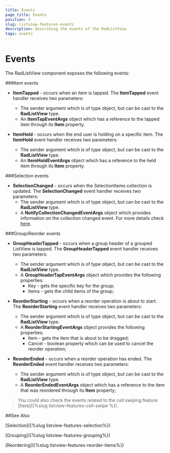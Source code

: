 ```yaml
---
title: Events
page_title: Events
position: 5
slug: listview-features-events
description: Describing the events of the RadListView
tags: events
---
```


# Events

The RadListView component exposes the following events:

###Item events

* __ItemTapped__ - occurs when an item is tapped. The __ItemTapped__ event handler receives two parameters:
	* The sender argument which is of type object, but can be cast to the __RadListView__ type.
	* An __ItemTapEventArgs__ object which has a reference to the tapped item through its **Item** property.

* __ItemHold__ - occurs when the end user is holding on a specific item. The __ItemHold__ event handler receives two parameters:
	* The sender argument which is of type object, but can be cast to the __RadListView__ type.
	* An __ItemHoldEventArgs__ object which has a reference to the held item through its **Item** property.

###Selection events

* __SelectionChanged__ - occurs when the SelectionItems collection is updated. The __SelectionChanged__ event handler receives two parameters:
	* The sender argument which is of type object, but can be cast to the __RadListView__ type.
	* A __NotifyCollectionChangedEventArgs__ object which provides information on the collection changed event. For more details check [here](https://msdn.microsoft.com/en-us/library/system.collections.specialized.notifycollectionchangedeventargs(v=vs.110).aspx).

###Group/Reorder events

* __GroupHeaderTapped__ - occurs when a group header of a grouped ListView is tapped. The __GroupHeaderTapped__ event handler receives two parameters:
	* The sender argument which is of type object, but can be cast to the __RadListView__ type.
	* A __GroupHeaderTapEventArgs__ object which provides the following properties:
		- Key - gets the specific key for the group;
		- Items - gets the child items of the group;

* __ReorderStarting__ - occurs when a reorder operation is about to start. The __ReorderStarting__ event handler receives two parameters:
	* The sender argument which is of type object, but can be cast to the __RadListView__ type.
	* A __ReorderStartingEventArgs__ object provides the following properties:
		- Item - gets the item that is about to be dragged;
		- Cancel - boolean property which can be used to cancel the reorder operation;

* __ReorderEnded__ - occurs when a reorder operation has ended. The __ReorderEnded__ event handler receives two parameters:
	* The sender argument which is of type object, but can be cast to the __RadListView__ type.
	* A __ReorderEndedEventArgs__ object which has a reference to the item that was reordered through its **Item** property;

>You could also check the events related to the cell swiping feature [here]({%slug listview-features-cell-swipe %}).	
	
##See Also

[Selection]({%slug listview-features-selection%})

[Grouping]({%slug listview-features-grouping%})

[Reordering]({%slug listview-features-reorder-items%})



